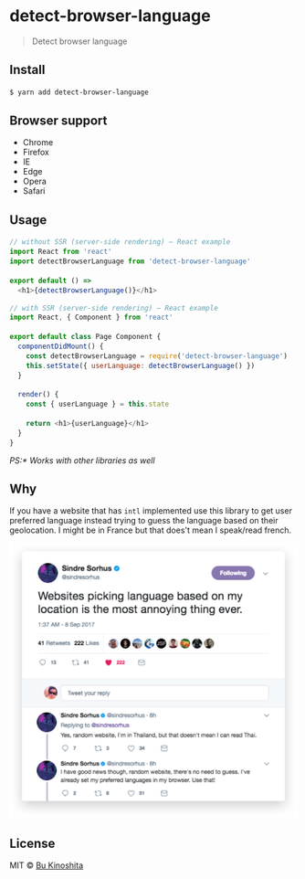 # detect-browser-language

> Detect browser language


## Install

```bash
$ yarn add detect-browser-language
```


## Browser support

- Chrome
- Firefox
- IE
- Edge
- Opera
- Safari


## Usage

```js
// without SSR (server-side rendering) — React example
import React from 'react'
import detectBrowserLanguage from 'detect-browser-language'

export default () =>
  <h1>{detectBrowserLanguage()}</h1>
```

```js
// with SSR (server-side rendering) — React example
import React, { Component } from 'react'

export default class Page Component {
  componentDidMount() {
    const detectBrowserLanguage = require('detect-browser-language')
    this.setState({ userLanguage: detectBrowserLanguage() })
  }

  render() {
    const { userLanguage } = this.state

    return <h1>{userLanguage}</h1>
  }
}
```

_PS:* Works with other libraries as well_


## Why

If you have a website that has `intl` implemented use this library to get user preferred language instead trying to guess the language based on their geolocation. I might be in France but that does't mean I speak/read french.

<img src="/sindres-is-cool.png" alt="" width="550">


## License

MIT © [Bu Kinoshita](https://bukinoshita.io)
